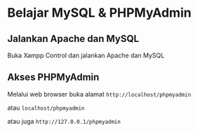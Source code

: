 # Belajar MySQL &amp; PHPMyAdmin

## Jalankan Apache dan MySQL

Buka Xampp Control dan jalankan Apache dan MySQL

## Akses PHPMyAdmin

Melalui web browser buka alamat ```http://localhost/phpmyadmin```

atau ```localhost/phpmyadmin```

atau juga ```http://127.0.0.1/phpmyadmin```